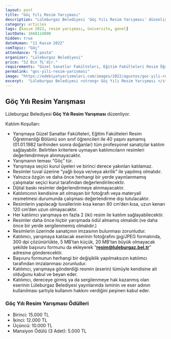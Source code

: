 ```yaml
---
layout: post
title: "Göç Yılı Resim Yarışması"
description: "Lüleburgaz Belediyesi 'Göç Yılı Resim Yarışması' düzenliyor."
category: articles
tags: [kasım 2022, resim yarışması, üniversite, genel]
lastDate: 1668114000
hidden: true
dateHuman: "11 Kasım 2022"
comTopic: "Göç"
attendance: "E-posta"
organizer: "Lüleburgaz Belediyesi"
price: "52 Bin TL'dir."
requirements: "Güzel Sanatlar Fakülteleri, Eğitim Fakülteleri Resim Öğretmenliği Bölümü son sınıf öğrencileri ile 40 yaşını aşmamış (01.01.1982 tarihinden sonra doğanlar) tüm profesyonel sanatçılar katılabilir."
permalink: "goc-yili-resim-yarismasi"
image: "https://edebiyatyarismalari.com/images/2022/agustos/goc-yili-resim-yarismasi.jpg"
excerpt:  "Lüleburgaz Belediyesi <strong> Göç Yılı Resim Yarışması </strong> düzenliyor."
---
```


## Göç Yılı Resim Yarışması
Lüleburgaz Belediyesi **Göç Yılı Resim Yarışması** düzenliyor.  

Katılım Koşulları:
- Yarışmaya Güzel Sanatlar Fakülteleri, Eğitim Fakülteleri Resim Öğretmenliği Bölümü son sınıf öğrencileri ile 40 yaşını aşmamış (01.01.1982 tarihinden sonra doğanlar) tüm profesyonel sanatçılar katılım sağlayabilir. Belirtilen kriterlere uymayan katılımcıların resimleri değerlendirmeye alınmayacaktır.
- Yarışmanın teması “Göç” tür.
- Yarışmaya seçici kurul üyeleri ve birinci derece yakınları katılamaz.
- Resimler tuval üzerine “yağlı boya ve/veya akrilik” ile yapılmış olmalıdır.
- Yalnızca özgün ve daha önce herhangi bir yerde yayınlanmamış çalışmalar seçici kurul tarafından değerlendirilecektir.
- Dijital baskı resimler değerlendirmeye alınmayacaktır.
- Katılımcının kendisine ait olmayan bir fotoğrafı veya materyali resmetmesi durumunda çalışması değerlendirme dışı tutulacaktır.
- Resimlerin yapılacağı tuvallerinin kısa kenarı 80 cm’den kısa, uzun kenarı 120 cm’den uzun olmayacaktır.
- Her katılımcı yarışmaya en fazla 2 (iki) resim ile katılım sağlayabilecektir.
- Resimler daha önce hiçbir yarışmada ödül almamış olmalıdır.(ve daha önce bir yerde sergilenmemiş olmalıdır.)
- Resimlerin üzerinde sanatçının imzasının bulunması zorunludur.
- Katılımcı, yarışmaya katılacak eserinin fotoğrafını jpg/JPEG formatında, 300 dpi çözünürlükte, 5 MB’tan küçük, 20 MB’tan büyük olmayacak şekilde başvuru formunu da ekleyerek “**resim@luleburgaz.bel.tr**” adresine gönderecektir.
- Başvuru formunun herhangi bir değişiklik yapılmaksızın katılımcı tarafından imzalanması zorunludur.
- Katılımcı, yarışmaya gönderdiği resmin (eserin) tümüyle kendisine ait olduğunu kabul ve beyan eder.
- Katılımcı, dereceye girmiş ya da sergilenmeye hak kazanmış olan eserinin Lüleburgaz Belediyesi yayınlarında isminin ve eser adının kullanılması şartıyla kullanım hakkını verdiğini peşinen kabul eder.


### Göç Yılı Resim Yarışması Ödülleri
- Birinci: 15.000 TL
- İkinci: 12.000 TL
- Üçüncü: 10.000 TL
- Mansiyon Ödülü (3 Adet): 5.000 TL